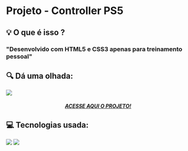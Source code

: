 # Projeto - Controller PS5 
<h2> 💡 O que é isso ?</h2>
  <h3>"Desenvolvido com HTML5 e CSS3 apenas para treinamento pessoal"</h3>
<div>
  <h2> 🔍 Dá uma olhada:</h2>
  <img src="https://cdn.discordapp.com/attachments/897262817776902168/912147616098316288/Screenshot_1.png" />
  <h5 align="center"><a href="https://projetocontrollerps5.netlify.app/">ACESSE AQUI O PROJETO!</a> </h5>
  
</div>

<div>
  <h2> 💻 Tecnologias usada:</h2>
  <img src="https://img.shields.io/badge/HTML5-E34F26?style=for-the-badge&logo=html5&logoColor=white" />
  <img src="https://img.shields.io/badge/CSS3-1572B6?style=for-the-badge&logo=css3&logoColor=white" />
</div>
